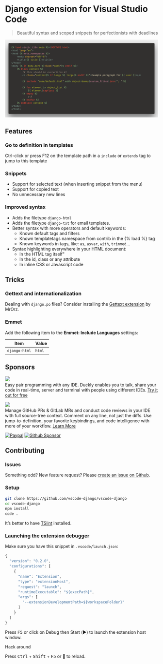 # Django extension for Visual Studio Code

> Beautiful syntax and scoped snippets for perfectionists with deadlines

![Syntax with Gruvbox](images/vscode-django-syntax-gruvbox.png)

## Features

### Go to definition in templates

Ctrl-click or press F12 on the template path in a `include` or `extends` tag
to jump to this template

### Snippets

- Support for selected text (when inserting snippet from the menu)
- Support for copied text
- No unnecessary new lines

### Improved syntax

- Adds the filetype `django-html` 
- Adds the filetype `django-txt` for email templates.
- Better syntax with more operators and default keywords:
  - Known default tags and filters
  - Known templatetags namespace from contrib in the {% load %} tag
  - Known keywords in tags, like: `as`, `asvar`, `with`, `trimmed`…
- Syntax highlighting everywhere in your HTML document:
  - In the HTML tag itself"
  - In the id, class or any attribute
  - In inline CSS or Javascript code

## Tricks

### Gettext and internationalization

Dealing with `django.po` files?
Consider installing the [Gettext extension](https://marketplace.visualstudio.com/items?itemName=mrorz.language-gettext) by MrOrz.

### Emmet

Add the following item to the **Emmet: Include Languages** settings:

|     Item      | Value  |
| ------------- | ------ |
| `django-html` | `html` |

## Sponsors

<p>
  <a title="Try Duckly for free" href="https://bit.ly/3JdaN3M">
    <img src="https://storage.googleapis.com/gitduck/img/duckly-sponsor-vsc-opt.png" height="50">
  </a><br>
  Easy pair programming with any IDE. Duckly enables you to talk, share your code
  in real-time, server and terminal with people using different IDEs.
  <a href="https://bit.ly/3JdaN3M">Try it out for free</a>
</p>

<p>
  <a title="Try CodeStream" href="https://sponsorlink.codestream.com/?utm_source=vscmarket&amp;utm_campaign=batisteo_django&amp;utm_medium=banner">
    <img src="https://alt-images.codestream.com/codestream_logo_batisteo_django.png" height="50">
  </a><br>
  Manage GitHub PRs & GitLab MRs and conduct code reviews in your IDE with
  full source-tree context. Comment on any line, not just the diffs.
  Use jump-to-definition, your favorite keybindings, and code intelligence
  with more of your workflow.
  <a title="Try CodeStream" href="https://sponsorlink.codestream.com/?utm_source=vscmarket&amp;utm_campaign=batisteo_django&amp;utm_medium=banner">Learn More</a>
</p>

[![Paypal](https://img.shields.io/static/v1?label=Paypal&message=€66&logo=Paypal&color=009cde&link=https://www.paypal.com/paypalme/batisteo/5)](https://www.paypal.com/paypalme/batisteo/5)
[![Github Sponsor](https://img.shields.io/static/v1?label=Sponsor&message=6%C2%A0%E2%9D%A4&logo=GitHub&color=ea4aaa&link=https://github.com/sponsor/batisteo)](https://github.com/sponsor/batisteo)

## Contributing

### Issues

Something odd? New feature request?
Please [create an issue on Github](https://github.com/vscode-django/vscode-django/issues/new).

### Setup

```bash
git clone https://github.com/vscode-django/vscode-django
cd vscode-django
npm install
code .
```

It’s better to have [TSlint](https://marketplace.visualstudio.com/items?itemName=eg2.tslint) installed.


### Launching the extension debugger

Make sure you have this snippet in `.vscode/launch.json`:

```javascript
{
  "version": "0.2.0",
  "configurations": [
    {
      "name": "Extension",
      "type": "extensionHost",
      "request": "launch",
      "runtimeExecutable": "${execPath}",
      "args": [
        "--extensionDevelopmentPath=${workspaceFolder}"
      ]
    }
  ]
}
```

Press <kbd>F5</kbd> or click on Debug then Start (▶️) to launch the extension host window.

Hack around

Press <kbd>Ctrl</kbd> + <kbd>Shift</kbd> + <kbd>F5</kbd> or 🔄 to reload.

